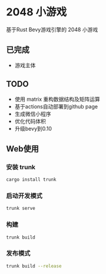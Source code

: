 # 2048 小游戏

基于Rust Bevy游戏引擎的 2048 小游戏

## 已完成
- 游戏主体

## TODO
- 使用 matrix 重构数据结构及矩阵运算
- 基于actions自动部署到github page
- 生成微信小程序
- 优化代码体积
- 升级bevy到0.10

## Web使用
### 安装 trunk
```bash
cargo install trunk
```

### 启动开发模式
```bash
trunk serve
```

### 构建
```bash
trunk build
```

### 发布模式
```bash
trunk build --release
```
